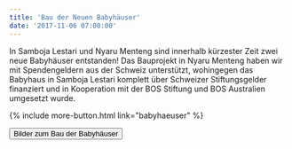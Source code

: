 ```yaml
---
title: 'Bau der Neuen Babyhäuser'
date: '2017-11-06 07:00:00'
---
```


In Samboja Lestari und Nyaru Menteng sind innerhalb kürzester Zeit zwei neue Babyhäuser entstanden! Das Bauprojekt in Nyaru Menteng haben wir mit Spendengeldern aus der Schweiz unterstützt, wohingegen das Babyhaus in Samboja Lestari komplett über Schweizer Stiftungsgelder finanziert und in Kooperation mit der BOS Stiftung und BOS Australien umgesetzt wurde.  



{% include more-button.html link="babyhaeuser" %}

[<button class="bos-button large info float-right space-left" id="babyhaeuser-bilder">Bilder zum Bau der Babyhäuser</button>](http://www.bos-schweiz.ch/de/projekte/bauprojekte/babyhaeuser/bau-babyhaeuser.htm)